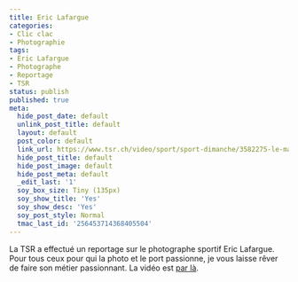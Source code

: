 ```yaml
---
title: Eric Lafargue
categories:
- Clic clac
- Photographie
tags:
- Eric Lafargue
- Photographe
- Reportage
- TSR
status: publish
published: true
meta:
  hide_post_date: default
  unlink_post_title: default
  layout: default
  post_color: default
  link_url: https://www.tsr.ch/video/sport/sport-dimanche/3582275-le-mag-eric-lafargue-photographe-sportif.html
  hide_post_title: default
  hide_post_image: default
  hide_post_meta: default
  _edit_last: '1'
  soy_box_size: Tiny (135px)
  soy_show_title: 'Yes'
  soy_show_desc: 'Yes'
  soy_post_style: Normal
  tmac_last_id: '256453714368405504'
---
```

La TSR a effectué un reportage sur le photographe sportif Eric Lafargue. Pour tous ceux pour qui la photo et le port passionne, je vous laisse rêver de faire son métier passionnant. La vidéo est <a href="https://www.tsr.ch/video/sport/sport-dimanche/3582275-le-mag-eric-lafargue-photographe-sportif.html">par là</a>.
